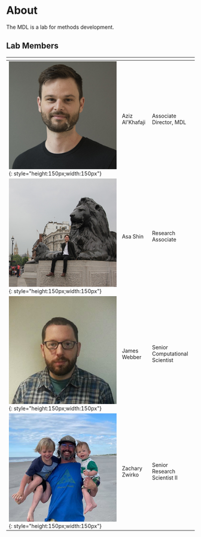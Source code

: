 # About

<!-- TODO: write a real description here -->

The MDL is a lab for methods development.

## Lab Members

<!-- 
the empty comments in the header are necessary to convince markdown it is a table.
The style annotations after the images don't render on GitHub but work on the site
-->

| | <!-- --> | <!-- -->
|-|----------|---------
| ![Aziz Al'Khafaji](img/aziz.jpeg){: style="height:150px;width:150px"} | Aziz Al'Khafaji | Associate Director, MDL
| ![Asa Shin](img/asa.jpeg){: style="height:150px;width:150px"} | Asa Shin | Research Associate
| ![James Webber](img/james.jpg){: style="height:150px;width:150px"} | James Webber | Senior Computational Scientist
| ![Zachary Zwirko](img/zach.jpg){: style="height:150px;width:150px"} | Zachary Zwirko | Senior Research Scientist II
